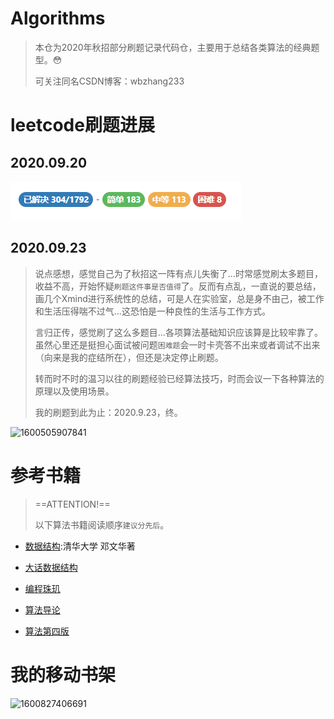 # Algorithms
> 本仓为2020年秋招部分刷题记录代码仓，主要用于总结各类算法的经典题型。:flushed:
>
> 可关注同名CSDN博客：wbzhang233



# leetcode刷题进展

## 2020.09.20

![1600505907841](images/README/1600505907841.png)



## 2020.09.23

> 说点感想，感觉自己为了秋招这一阵有点儿失衡了...时常感觉刷太多题目，收益不高，开始怀疑`刷题这件事是否值得`了。反而有点乱，一直说的要总结，画几个Xmind进行系统性的总结，可是人在实验室，总是身不由己，被工作和生活压得喘不过气...这恐怕是一种良性的生活与工作方式。
>
> 言归正传，感觉刷了这么多题目...各项算法基础知识应该算是比较牢靠了。虽然心里还是挺担心面试被问题`困难题`会一时卡壳答不出来或者调试不出来（向来是我的症结所在），但还是决定停止刷题。
>
> 转而时不时的温习以往的刷题经验已经算法技巧，时而会议一下各种算法的原理以及使用场景。
>
> 我的刷题到此为止：2020.9.23，终。

![1600505907841](images/README/leetcode刷题总结.png)





# 参考书籍

> ==ATTENTION!==
>
> 以下算法书籍阅读顺序`建议分先后`。

- [数据结构]():清华大学 邓文华著
- [大话数据结构]()

- [编程珠玑]()
- [算法导论]()
- [算法第四版]()



# 我的移动书架

![1600827406691](images/README/1600827406691.png)